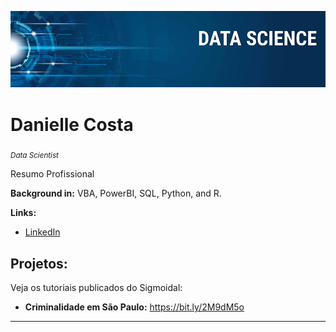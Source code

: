 <p align="center">
  <img src="banner.png" >
</p>

# Danielle Costa
<sub>*Data Scientist* </sub>

Resumo Profissional

**Background in:** VBA, PowerBI, SQL, Python, and R.

**Links:**
* [LinkedIn](https://www.linkedin.com/in/danielleporfiriocosta/)


## Projetos:
Veja os tutoriais publicados do Sigmoidal:

* **Criminalidade em São Paulo:** https://bit.ly/2M9dM5o
---
